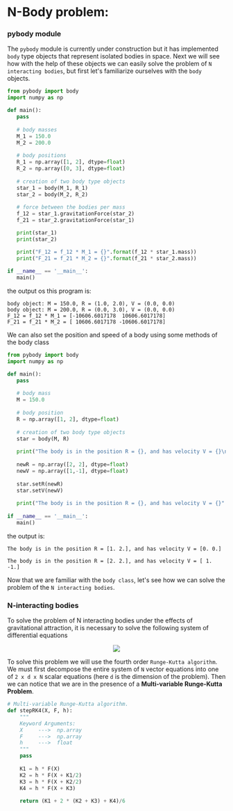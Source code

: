 # N-Body problem:
### pybody module
 The ```pybody``` module is currently under construction but it has implemented ```body``` type objects that represent isolated bodies in space. Next we will see how with the help of these objects we can easily solve the problem of ```N interacting bodies```, but first let's familiarize ourselves with the ```body``` objects.
 ```python
 from pybody import body
 import numpy as np
 
 def main():
 	pass
  
 	# body masses
 	M_1 = 150.0
 	M_2 = 200.0
  
	# body positions
	R_1 = np.array([1, 2], dtype=float)
	R_2 = np.array([0, 3], dtype=float)
  	
	# creation of two body type objects
	star_1 = body(M_1, R_1)
  	star_2 = body(M_2, R_2)
  
  	# force between the bodies per mass
  	f_12 = star_1.gravitationForce(star_2)
  	f_21 = star_2.gravitationForce(star_1)

   	print(star_1)
   	print(star_2)

   	print("F_12 = f_12 * M_1 = {}".format(f_12 * star_1.mass))
   	print("F_21 = f_21 * M_2 = {}".format(f_21 * star_2.mass))
  
 if __name__ == '__main__':
	main()
 ```
the output os this program is:
```console
body object: M = 150.0, R = (1.0, 2.0), V = (0.0, 0.0)
body object: M = 200.0, R = (0.0, 3.0), V = (0.0, 0.0)
F_12 = f_12 * M_1 = [-10606.6017178  10606.6017178]
F_21 = f_21 * M_2 = [ 10606.6017178 -10606.6017178]
```
We can also set the position and speed of a body using some methods of the body class
 ```python
 from pybody import body
 import numpy as np
 
 def main():
  	pass
  
  	# body mass
  	M = 150.0
  
  	# body position
  	R = np.array([1, 2], dtype=float)
  
  	# creation of two body type objects
  	star = body(M, R)
  
  	print("The body is in the position R = {}, and has velocity V = {}\n".format(star.rVec, star.vVec))
  
  	newR = np.array([2, 2], dtype=float)
  	newV = np.array([1,-1], dtype=float)
  
  	star.setR(newR)
  	star.setV(newV)
  
  	print("The body is in the position R = {}, and has velocity V = {}".format(star.rVec, star.vVec))
  
 if __name__ == '__main__':
	main()
 ```
the output is:
```console
The body is in the position R = [1. 2.], and has velocity V = [0. 0.]

The body is in the position R = [2. 2.], and has velocity V = [ 1. -1.]
```
Now that we are familiar with the ```body class```, let's see how we can solve the problem of the ```N interacting bodies```.

### N-interacting bodies
To solve the problem of N interacting bodies under the effects of gravitational attraction, it is necessary to solve the following system of differential equations

<p align="center">
  <img src="https://user-images.githubusercontent.com/37045478/79851559-ded6a580-839b-11ea-98fc-a398c7252e19.gif">
</p>

To solve this problem we will use the fourth order ```Runge-Kutta algorithm```. We must first decompose the entire system of ```N``` vector equations into one of ```2 x d x N``` scalar equations (here ```d``` is the dimension of the problem). Then we can notice that we are in the presence of a **Multi-variable Runge-Kutta Problem**.

```python
# Multi-variable Runge-Kutta algorithm.
def stepRK4(X, F, h):
	"""
	Keyword Arguments:
	X     --->  np.array
	F     --->  np.array
	h     --->  float
	"""
	pass
	
	K1 = h * F(X)
	K2 = h * F(X + K1/2)
	K3 = h * F(X + K2/2)
	K4 = h * F(X + K3)
	
	return (K1 + 2 * (K2 + K3) + K4)/6
```
